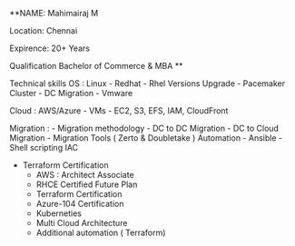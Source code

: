 **NAME: Mahimairaj M

Location: Chennai

Expirence: 20+ Years

Qualification
Bachelor of Commerce & MBA
**

Technical skills
OS : Linux
       - Redhat 
       - Rhel Versions Upgrade
       - Pacemaker Cluster
       - DC Migration
       - Vmware
       
Cloud : AWS/Azure
      - VMs
      - EC2, S3, EFS, IAM, CloudFront

Migration : 
	- Migration methodology
	- DC to DC Migration
	- DC to Cloud Migration
	- Migration Tools ( Zerto & Doubletake )
Automation
       - Ansible
       - Shell scripting
IAC
-	Terraform
Certification
       - AWS : Architect Associate
       - RHCE Certified
Future Plan
     -  Terraform Certification
     -  Azure-104 Certification
     - Kuberneties 
     - Multi Cloud Architecture 
     - Additional automation ( Terraform) 
